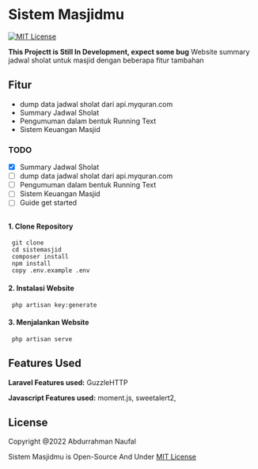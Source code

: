 # Sistem Masjidmu

[![MIT License](https://img.shields.io/badge/License-MIT-green.svg)](https://choosealicense.com/licenses/mit/)

**This Projectt is Still In Development, expect some bug**
Website summary jadwal sholat untuk masjid dengan beberapa fitur tambahan

## Fitur

-   dump data jadwal sholat dari api.myquran.com
-   Summary Jadwal Sholat
-   Pengumuman dalam bentuk Running Text
-   Sistem Keuangan Masjid

### TODO

-   [x] Summary Jadwal Sholat
-   [ ] dump data jadwal sholat dari api.myquran.com
-   [ ] Pengumuman dalam bentuk Running Text
-   [ ] Sistem Keuangan Masjid
-   [ ] Guide get started

##

#### 1. Clone Repository

```
 git clone
 cd sistemasjid
 composer install
 npm install
 copy .env.example .env
```

#### 2. Instalasi Website

```
 php artisan key:generate
```

#### 3. Menjalankan Website

```
 php artisan serve
```

## Features Used

**Laravel Features used:** GuzzleHTTP

**Javascript Features used:** moment.js, sweetalert2,

## License

Copyright @2022 Abdurrahman Naufal

Sistem Masjidmu is Open-Source And Under [MIT License](https://choosealicense.com/licenses/mit/)

